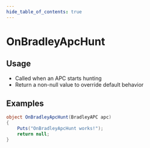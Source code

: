 ```yaml
---
hide_table_of_contents: true
---
```


# OnBradleyApcHunt

## Usage

* Called when an APC starts hunting
* Return a non-null value to override default behavior

## Examples

```csharp title=""
object OnBradleyApcHunt(BradleyAPC apc)
{
    Puts("OnBradleyApcHunt works!");
    return null;
}
```
